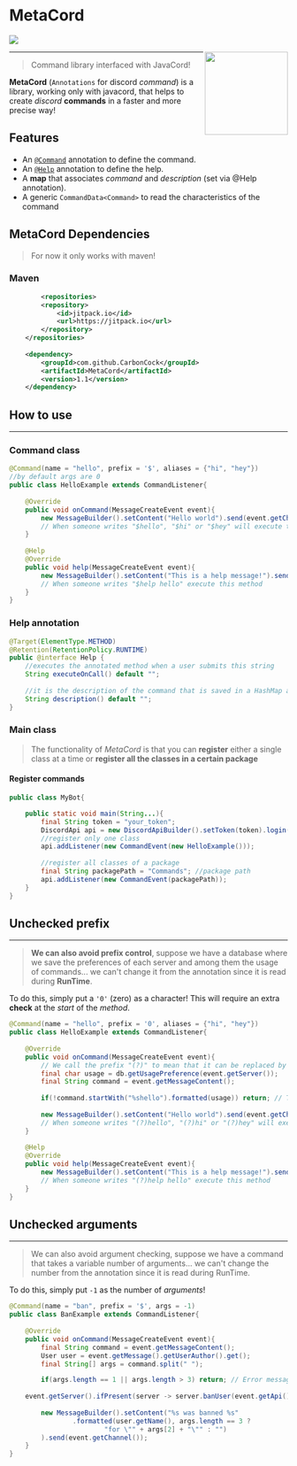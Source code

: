 # MetaCord 
[![](https://jitpack.io/v/CarbonCock/MetaCord.svg)](https://jitpack.io/#CarbonCock/MetaCord)

<img src="https://i.imgur.com/SBZcrMl.png" width="150" align="right">

***

> Command library interfaced with JavaCord!

**MetaCord** (`Annotations` for discord _command_) is a library, working only with javacord, that helps to create _discord_ **commands** in a faster and more precise way!

## Features

   - An [`@Command`](#Command-class) annotation to define the command.
   - An [`@Help`](#Help-annotation) annotation to define the help.
   - A **map** that associates _command_ and _description_ (set via @Help annotation).
   - A generic `CommandData<Command>` to read the characteristics of the command 

## MetaCord Dependencies

> For now it only works with maven!

### Maven

```xml
        <repositories>
		<repository>
		    <id>jitpack.io</id>
		    <url>https://jitpack.io</url>
		</repository>
	</repositories>
	
	<dependency>
	    <groupId>com.github.CarbonCock</groupId>
	    <artifactId>MetaCord</artifactId>
	    <version>1.1</version>
	</dependency>
```

## How to use
***
### Command class
```java
@Command(name = "hello", prefix = '$', aliases = {"hi", "hey"}) 
//by default args are 0
public class HelloExample extends CommandListener{
    
    @Override
    public void onCommand(MessageCreateEvent event){
        new MessageBuilder().setContent("Hello world").send(event.getChannel());
        // When someone writes "$hello", "$hi" or "$hey" will execute this method
    }
    
    @Help
    @Override
    public void help(MessageCreateEvent event){
        new MessageBuilder().setContent("This is a help message!").send(event.getChannel());
        // When someone writes "$help hello" execute this method
    }
}
```

### Help annotation

```java
@Target(ElementType.METHOD)
@Retention(RetentionPolicy.RUNTIME)
public @interface Help {
    //executes the annotated method when a user submits this string
    String executeOnCall() default "";
    
    //it is the description of the command that is saved in a HashMap accessible via CommandData<Command>#helpDescription()
    String description() default ""; 
}
```

### Main class
> The functionality of _MetaCord_ is that you can **register** either a single class at a time or **register all the classes in a certain package**

#### Register commands

```java
public class MyBot{

    public static void main(String...){
        final String token = "your_token";
        DiscordApi api = new DiscordApiBuilder().setToken(token).login().join();
        //register only one class
        api.addListener(new CommandEvent(new HelloExample()));
        
        //register all classes of a package
        final String packagePath = "Commands"; //package path
        api.addListener(new CommandEvent(packagePath));
    }
}
```

## Unchecked prefix
***

> **We can also avoid prefix control**, suppose we have a database where we save the preferences of each server and among them the usage of commands... we can't change it from the annotation since it is read during **RunTime**.

To do this, simply put a `'0'` (zero) as a character! This will require an extra **check** at the _start_ of the _method_.

```java
@Command(name = "hello", prefix = '0', aliases = {"hi", "hey"}) 
public class HelloExample extends CommandListener{
    
    @Override
    public void onCommand(MessageCreateEvent event){
        // We call the prefix "(?)" to mean that it can be replaced by any character during this reading
        final char usage = db.getUsagePreference(event.getServer());
        final String command = event.getMessageContent();
        
        if(!command.startWith("%shello").formatted(usage)) return; // The famous check
        
        new MessageBuilder().setContent("Hello world").send(event.getChannel());
        // When someone writes "(?)hello", "(?)hi" or "(?)hey" will execute this method
    }
    
    @Help
    @Override
    public void help(MessageCreateEvent event){
        new MessageBuilder().setContent("This is a help message!").send(event.getChannel());
        // When someone writes "(?)help hello" execute this method
    }
}
```

## Unchecked arguments
***
> We can also avoid argument checking, suppose we have a command that takes a variable number of arguments... we can't change the number from the annotation since it is read during RunTime.

To do this, simply put `-1` as the number of _arguments_! 

```java
@Command(name = "ban", prefix = '$', args = -1)
public class BanExample extends CommandListener{
    
    @Override
    public void onCommand(MessageCreateEvent event){
        final String command = event.getMessageContent();
        User user = event.getMessage().getUserAuthor().get();
        final String[] args = command.split(" ");

        if(args.length == 1 || args.length > 3) return; // Error message...
	
	event.getServer().ifPresent(server -> server.banUser(event.getApi().getUserById(args[1])));
        
        new MessageBuilder().setContent("%s was banned %s"
                .formatted(user.getName(), args.length == 3 ?
                        "for \"" + args[2] + "\"" : "")
        ).send(event.getChannel());
    }
}
```
